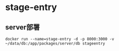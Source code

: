 # stage-entry

## server部署

```shell
docker run --name=stage-entry -d -p 8000:3000 -v ~/data/db:/app/packages/server/db stageentry
```
